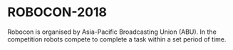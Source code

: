 # ROBOCON-2018
Robocon is organised by Asia-Pacific Broadcasting Union (ABU). In the competition robots compete to complete a task within a set period of time.

